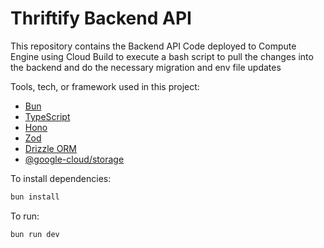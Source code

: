 # Thriftify Backend API

This repository contains the Backend API Code deployed to Compute Engine using Cloud Build to execute a bash script to pull the changes into the backend and do the necessary migration and env file updates

Tools, tech, or framework used in this project:
- [Bun](https://bun.sh/)
- [TypeScript](https://github.com/microsoft/TypeScript)
- [Hono](https://hono.dev/)
- [Zod](https://github.com/colinhacks/zod)
- [Drizzle ORM](https://github.com/drizzle-team/drizzle-orm)
- [@google-cloud/storage](https://npmjs.com/package/@google-cloud/storage)

To install dependencies:
```sh
bun install
```

To run:
```sh
bun run dev
```
